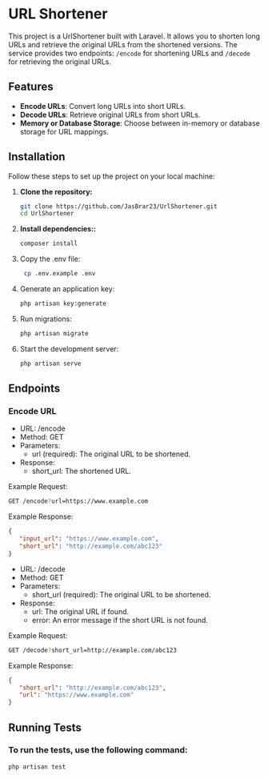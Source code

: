 # URL Shortener

This project is a UrlShortener built with Laravel. It allows you to shorten long URLs and retrieve the original URLs from the
shortened versions. The service provides two endpoints: `/encode` for shortening URLs and `/decode` for retrieving the original URLs.

## Features

- **Encode URLs**: Convert long URLs into short URLs.
- **Decode URLs**: Retrieve original URLs from short URLs.
- **Memory or Database Storage**: Choose between in-memory or database storage for URL mappings.

## Installation

Follow these steps to set up the project on your local machine:

1. **Clone the repository:**

   ```bash
   git clone https://github.com/JasBrar23/UrlShortener.git
   cd UrlShortener
   ```

2. **Install dependencies::**

    ```bash
   composer install
   ```

3. Copy the .env file:

   ```bash
    cp .env.example .env
   ```

4. Generate an application key:

    ```bash
   php artisan key:generate
   ```

5. Run migrations:

    ```bash
   php artisan migrate
   ```

6. Start the development server:

    ```bash
   php artisan serve
   ```

## Endpoints

### Encode URL

* URL: /encode
* Method: GET
* Parameters:
    * url (required): The original URL to be shortened.
* Response:
    * short_url: The shortened URL.

Example Request:

  ```bash
  GET /encode?url=https://www.example.com
  ```

Example Response:

 ```json
{
    "input_url": "https://www.example.com",
    "short_url": "http://example.com/abc123"
}
 ```

* URL: /decode
* Method: GET
* Parameters:
    * short_url (required): The original URL to be shortened.
* Response:
    * url: The original URL if found.
    * error: An error message if the short URL is not found.

Example Request:

  ```bash
  GET /decode?short_url=http://example.com/abc123
  ```

Example Response:

 ```json
{
    "short_url": "http://example.com/abc123",
    "url": "https://www.example.com"
}
 ```

## Running Tests

### To run the tests, use the following command:

  ```bash
  php artisan test
  ```
